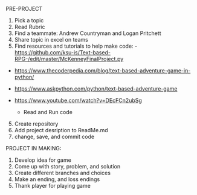 PRE-PROJECT
1.  Pick a topic
2.  Read Rubric
3. Find a teammate: Andrew Countryman and Logan Pritchett
4. Share topic in excel on teams
5. Find resources and tutorials to help make code: 
  -https://github.com/ksu-is/Text-based-RPG-/edit/master/McKenneyFinalProject.py
  - https://www.thecoderpedia.com/blog/text-based-adventure-game-in-python/
  - https://www.askpython.com/python/text-based-adventure-game
  - https://www.youtube.com/watch?v=DEcFCn2ubSg

    - Read and Run code
   
5. Create repository
6. Add project desription to ReadMe.md
7. change, save, and commit code


PROJECT IN MAKING:

1. Develop idea for game
2. Come up with story, problem, and solution
3. Create different branches and choices
4. Make an ending, and loss endings
5. Thank player for playing game





